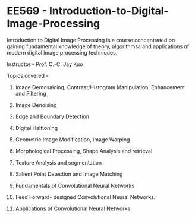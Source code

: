 # EE569 - Introduction-to-Digital-Image-Processing
Introduction to Digital Image Processing is a course concentrated on gaining fundamental knowledge of theory, algorithmsa and applications of modern digital image processing techniques.

Instructor -  Prof. C.-C. Jay Kuo

Topics covered - 

1. Image Demosaicing, Contrast/Histogram Manipulation, Enhancement and Filtering
2. Image Denoising

3. Edge and Boundary Detection
4. Digital Halftoning

5. Geometric Image Modification, Image Warping
6. Morphological Processing, Shape Analysis and retrieval

7. Texture Analysis and segmentation
8. Salient Point Detection and Image Matching

9. Fundamentals of Convolutional Neural Networks
10. Feed Forward- designed Convolutional Neural Networks.
11. Applications of Convolutional Neural Networks



